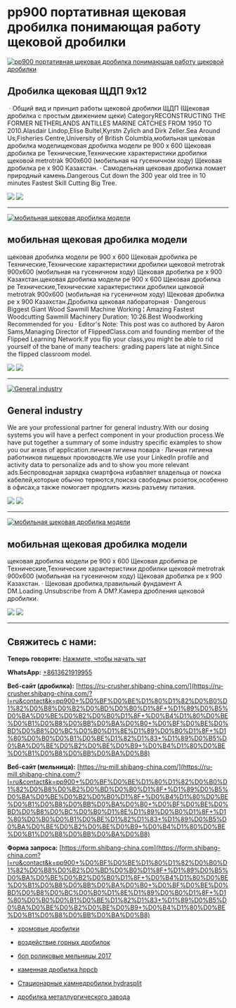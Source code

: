 # pp900 портативная щековая дробилка понимающая работу щековой дробилки

<a href="https://swt.shibang-china.com/?l=ru&img&k=pp900+%D0%BF%D0%BE%D1%80%D1%82%D0%B0%D1%82%D0%B8%D0%B2%D0%BD%D0%B0%D1%8F+%D1%89%D0%B5%D0%BA%D0%BE%D0%B2%D0%B0%D1%8F+%D0%B4%D1%80%D0%BE%D0%B1%D0%B8%D0%BB%D0%BA%D0%B0+%D0%BF%D0%BE%D0%BD%D0%B8%D0%BC%D0%B0%D1%8E%D1%89%D0%B0%D1%8F+%D1%80%D0%B0%D0%B1%D0%BE%D1%82%D1%83+%D1%89%D0%B5%D0%BA%D0%BE%D0%B2%D0%BE%D0%B9+%D0%B4%D1%80%D0%BE%D0%B1%D0%B8%D0%BB%D0%BA%D0%B8" target="_blank">![pp900 портативная щековая дробилка понимающая работу щековой дробилки](http://static.shibang-china.com/all-800x300/708.jpg)</a>

## Дробилка щековая ЩДП 9х12
&nbsp;&#0183;&#32;Общий вид и принцип работы щековой дробилки ЩДП (Щековая дробилка с простым движением щеки) CategoryRECONSTRUCTING THE FORMER NETHERLANDS ANTILLES MARINE CATCHES FROM 1950 TO 2010.Alasdair Lindop,Elise Bultel,Kyrstn Zylich and Dirk Zeller.Sea Around Us,Fisheries Centre,University of British Columbia,мобильная щековая дробилка моделищековая дробилка модели pe 900 х 600 Щековая дробилка pe Технические,Технические характеристики дробилки щековой metrotrak 900x600 (мобильная на гусеничном ходу) Щековая дробилка pe х 900 Казахстан.&nbsp;&#0183;&#32;Самодельная щековая дробилка ломает природный камень.Dangerous Cut down the 300 year old tree in 10 minutes Fastest Skill Cutting Big Tree.


<a href="https://whatsapp.shibangsoft.com/WhatsApp.php" target="_blank" title="WhatsApp">![](http://static.shibang-china.com/icon/whatsapp.png)</a> <a href="https://swt.shibang-china.com/?l=ru&icon&k=pp900+%D0%BF%D0%BE%D1%80%D1%82%D0%B0%D1%82%D0%B8%D0%B2%D0%BD%D0%B0%D1%8F+%D1%89%D0%B5%D0%BA%D0%BE%D0%B2%D0%B0%D1%8F+%D0%B4%D1%80%D0%BE%D0%B1%D0%B8%D0%BB%D0%BA%D0%B0+%D0%BF%D0%BE%D0%BD%D0%B8%D0%BC%D0%B0%D1%8E%D1%89%D0%B0%D1%8F+%D1%80%D0%B0%D0%B1%D0%BE%D1%82%D1%83+%D1%89%D0%B5%D0%BA%D0%BE%D0%B2%D0%BE%D0%B9+%D0%B4%D1%80%D0%BE%D0%B1%D0%B8%D0%BB%D0%BA%D0%B8" target="_blank">![](http://static.shibang-china.com/icon/chat-ru.png)</a>

---

<a href="https://swt.shibang-china.com/?l=ru&img&k=pp900+%D0%BF%D0%BE%D1%80%D1%82%D0%B0%D1%82%D0%B8%D0%B2%D0%BD%D0%B0%D1%8F+%D1%89%D0%B5%D0%BA%D0%BE%D0%B2%D0%B0%D1%8F+%D0%B4%D1%80%D0%BE%D0%B1%D0%B8%D0%BB%D0%BA%D0%B0+%D0%BF%D0%BE%D0%BD%D0%B8%D0%BC%D0%B0%D1%8E%D1%89%D0%B0%D1%8F+%D1%80%D0%B0%D0%B1%D0%BE%D1%82%D1%83+%D1%89%D0%B5%D0%BA%D0%BE%D0%B2%D0%BE%D0%B9+%D0%B4%D1%80%D0%BE%D0%B1%D0%B8%D0%BB%D0%BA%D0%B8" target="_blank">![мобильная щековая дробилка модели](http://static.shibang-china.com/all-800x300/364.jpg)</a>

## мобильная щековая дробилка модели
щековая дробилка модели pe 900 х 600 Щековая дробилка pe Технические,Технические характеристики дробилки щековой metrotrak 900x600 (мобильная на гусеничном ходу) Щековая дробилка pe х 900 Казахстан.щековая дробилка модели pe 900 х 600 Щековая дробилка pe Технические,Технические характеристики дробилки щековой metrotrak 900x600 (мобильная на гусеничном ходу) Щековая дробилка pe х 900 Казахстан.Дробилка щековая лабораторная&nbsp;&#0183;&#32;Dangerous Biggest Giant Wood Sawmill Machine Working &#166; Amazing Fastest Woodcutting Sawmill Machinery Duration: 10:26.Best Woodworking Recommended for you&nbsp;&#0183;&#32;Editor's Note: This post was co authored by Aaron Sams,Managing Director of FlippedClass.com and founding member of the Flipped Learning Network.If you flip your class,you might be able to rid yourself of the bane of many teachers: grading papers late at night.Since the flipped classroom model.


<a href="https://whatsapp.shibangsoft.com/WhatsApp.php" target="_blank" title="WhatsApp">![](http://static.shibang-china.com/icon/whatsapp.png)</a> <a href="https://swt.shibang-china.com/?l=ru&icon&k=pp900+%D0%BF%D0%BE%D1%80%D1%82%D0%B0%D1%82%D0%B8%D0%B2%D0%BD%D0%B0%D1%8F+%D1%89%D0%B5%D0%BA%D0%BE%D0%B2%D0%B0%D1%8F+%D0%B4%D1%80%D0%BE%D0%B1%D0%B8%D0%BB%D0%BA%D0%B0+%D0%BF%D0%BE%D0%BD%D0%B8%D0%BC%D0%B0%D1%8E%D1%89%D0%B0%D1%8F+%D1%80%D0%B0%D0%B1%D0%BE%D1%82%D1%83+%D1%89%D0%B5%D0%BA%D0%BE%D0%B2%D0%BE%D0%B9+%D0%B4%D1%80%D0%BE%D0%B1%D0%B8%D0%BB%D0%BA%D0%B8" target="_blank">![](http://static.shibang-china.com/icon/chat-ru.png)</a>

---

<a href="https://swt.shibang-china.com/?l=ru&img&k=pp900+%D0%BF%D0%BE%D1%80%D1%82%D0%B0%D1%82%D0%B8%D0%B2%D0%BD%D0%B0%D1%8F+%D1%89%D0%B5%D0%BA%D0%BE%D0%B2%D0%B0%D1%8F+%D0%B4%D1%80%D0%BE%D0%B1%D0%B8%D0%BB%D0%BA%D0%B0+%D0%BF%D0%BE%D0%BD%D0%B8%D0%BC%D0%B0%D1%8E%D1%89%D0%B0%D1%8F+%D1%80%D0%B0%D0%B1%D0%BE%D1%82%D1%83+%D1%89%D0%B5%D0%BA%D0%BE%D0%B2%D0%BE%D0%B9+%D0%B4%D1%80%D0%BE%D0%B1%D0%B8%D0%BB%D0%BA%D0%B8" target="_blank">![General industry](http://static.shibang-china.com/all-800x300/1286.jpg)</a>

## General industry
We are your professional partner for general industry.With our dosing systems you will have a perfect component in your production process.We have put together a summary of some industry specific examples to show you our areas of application.личная гигиена повара&nbsp;&#0183;&#32;Личная гигиена работников пищевых производств.We use your LinkedIn profile and activity data to personalize ads and to show you more relevant ads.Беспроводная зарядка смартфона избавляет владельца от поиска кабелей,которые обычно теряются,поиска свободных розеток,особенно в офисах,а также помогает продлить жизнь разъему питания.


<a href="https://whatsapp.shibangsoft.com/WhatsApp.php" target="_blank" title="WhatsApp">![](http://static.shibang-china.com/icon/whatsapp.png)</a> <a href="https://swt.shibang-china.com/?l=ru&icon&k=pp900+%D0%BF%D0%BE%D1%80%D1%82%D0%B0%D1%82%D0%B8%D0%B2%D0%BD%D0%B0%D1%8F+%D1%89%D0%B5%D0%BA%D0%BE%D0%B2%D0%B0%D1%8F+%D0%B4%D1%80%D0%BE%D0%B1%D0%B8%D0%BB%D0%BA%D0%B0+%D0%BF%D0%BE%D0%BD%D0%B8%D0%BC%D0%B0%D1%8E%D1%89%D0%B0%D1%8F+%D1%80%D0%B0%D0%B1%D0%BE%D1%82%D1%83+%D1%89%D0%B5%D0%BA%D0%BE%D0%B2%D0%BE%D0%B9+%D0%B4%D1%80%D0%BE%D0%B1%D0%B8%D0%BB%D0%BA%D0%B8" target="_blank">![](http://static.shibang-china.com/icon/chat-ru.png)</a>

---

<a href="https://swt.shibang-china.com/?l=ru&img&k=pp900+%D0%BF%D0%BE%D1%80%D1%82%D0%B0%D1%82%D0%B8%D0%B2%D0%BD%D0%B0%D1%8F+%D1%89%D0%B5%D0%BA%D0%BE%D0%B2%D0%B0%D1%8F+%D0%B4%D1%80%D0%BE%D0%B1%D0%B8%D0%BB%D0%BA%D0%B0+%D0%BF%D0%BE%D0%BD%D0%B8%D0%BC%D0%B0%D1%8E%D1%89%D0%B0%D1%8F+%D1%80%D0%B0%D0%B1%D0%BE%D1%82%D1%83+%D1%89%D0%B5%D0%BA%D0%BE%D0%B2%D0%BE%D0%B9+%D0%B4%D1%80%D0%BE%D0%B1%D0%B8%D0%BB%D0%BA%D0%B8" target="_blank">![мобильная щековая дробилка модели](http://static.shibang-china.com/all-800x300/300.jpg)</a>

## мобильная щековая дробилка модели
щековая дробилка модели pe 900 х 600 Щековая дробилка pe Технические,Технические характеристики дробилки щековой metrotrak 900x600 (мобильная на гусеничном ходу) Щековая дробилка pe х 900 Казахстан.&nbsp;&#0183;&#32;Щековая дробилка,правильный фундамент A DM.Loading.Unsubscribe from A DM?.Камера дробления щековой дробилки.

<a href="https://whatsapp.shibangsoft.com/WhatsApp.php" target="_blank" title="WhatsApp">![](http://static.shibang-china.com/icon/whatsapp.png)</a> <a href="https://swt.shibang-china.com/?l=ru&icon&k=pp900+%D0%BF%D0%BE%D1%80%D1%82%D0%B0%D1%82%D0%B8%D0%B2%D0%BD%D0%B0%D1%8F+%D1%89%D0%B5%D0%BA%D0%BE%D0%B2%D0%B0%D1%8F+%D0%B4%D1%80%D0%BE%D0%B1%D0%B8%D0%BB%D0%BA%D0%B0+%D0%BF%D0%BE%D0%BD%D0%B8%D0%BC%D0%B0%D1%8E%D1%89%D0%B0%D1%8F+%D1%80%D0%B0%D0%B1%D0%BE%D1%82%D1%83+%D1%89%D0%B5%D0%BA%D0%BE%D0%B2%D0%BE%D0%B9+%D0%B4%D1%80%D0%BE%D0%B1%D0%B8%D0%BB%D0%BA%D0%B8" target="_blank">![](http://static.shibang-china.com/icon/chat-ru.png)</a>

---
## Свяжитесь с нами:

**Теперь говорите:** [Нажмите, чтобы начать чат](https://swt.shibang-china.com?l=ru&contact&k=pp900+%D0%BF%D0%BE%D1%80%D1%82%D0%B0%D1%82%D0%B8%D0%B2%D0%BD%D0%B0%D1%8F+%D1%89%D0%B5%D0%BA%D0%BE%D0%B2%D0%B0%D1%8F+%D0%B4%D1%80%D0%BE%D0%B1%D0%B8%D0%BB%D0%BA%D0%B0+%D0%BF%D0%BE%D0%BD%D0%B8%D0%BC%D0%B0%D1%8E%D1%89%D0%B0%D1%8F+%D1%80%D0%B0%D0%B1%D0%BE%D1%82%D1%83+%D1%89%D0%B5%D0%BA%D0%BE%D0%B2%D0%BE%D0%B9+%D0%B4%D1%80%D0%BE%D0%B1%D0%B8%D0%BB%D0%BA%D0%B8)

**WhatsApp:**  [+8613621919955](https://whatsapp.shibangsoft.com/WhatsApp.php)

**Веб-сайт (дробилка):** [https://ru-crusher.shibang-china.com/](https://ru-crusher.shibang-china.com/?l=ru&contact&k=pp900+%D0%BF%D0%BE%D1%80%D1%82%D0%B0%D1%82%D0%B8%D0%B2%D0%BD%D0%B0%D1%8F+%D1%89%D0%B5%D0%BA%D0%BE%D0%B2%D0%B0%D1%8F+%D0%B4%D1%80%D0%BE%D0%B1%D0%B8%D0%BB%D0%BA%D0%B0+%D0%BF%D0%BE%D0%BD%D0%B8%D0%BC%D0%B0%D1%8E%D1%89%D0%B0%D1%8F+%D1%80%D0%B0%D0%B1%D0%BE%D1%82%D1%83+%D1%89%D0%B5%D0%BA%D0%BE%D0%B2%D0%BE%D0%B9+%D0%B4%D1%80%D0%BE%D0%B1%D0%B8%D0%BB%D0%BA%D0%B8)

**Веб-сайт (мельница):** [https://ru-mill.shibang-china.com/](https://ru-mill.shibang-china.com/?l=ru&contact&k=pp900+%D0%BF%D0%BE%D1%80%D1%82%D0%B0%D1%82%D0%B8%D0%B2%D0%BD%D0%B0%D1%8F+%D1%89%D0%B5%D0%BA%D0%BE%D0%B2%D0%B0%D1%8F+%D0%B4%D1%80%D0%BE%D0%B1%D0%B8%D0%BB%D0%BA%D0%B0+%D0%BF%D0%BE%D0%BD%D0%B8%D0%BC%D0%B0%D1%8E%D1%89%D0%B0%D1%8F+%D1%80%D0%B0%D0%B1%D0%BE%D1%82%D1%83+%D1%89%D0%B5%D0%BA%D0%BE%D0%B2%D0%BE%D0%B9+%D0%B4%D1%80%D0%BE%D0%B1%D0%B8%D0%BB%D0%BA%D0%B8)

**Форма запроса:** [https://form.shibang-china.com](https://form.shibang-china.com?l=ru&contact&k=pp900+%D0%BF%D0%BE%D1%80%D1%82%D0%B0%D1%82%D0%B8%D0%B2%D0%BD%D0%B0%D1%8F+%D1%89%D0%B5%D0%BA%D0%BE%D0%B2%D0%B0%D1%8F+%D0%B4%D1%80%D0%BE%D0%B1%D0%B8%D0%BB%D0%BA%D0%B0+%D0%BF%D0%BE%D0%BD%D0%B8%D0%BC%D0%B0%D1%8E%D1%89%D0%B0%D1%8F+%D1%80%D0%B0%D0%B1%D0%BE%D1%82%D1%83+%D1%89%D0%B5%D0%BA%D0%BE%D0%B2%D0%BE%D0%B9+%D0%B4%D1%80%D0%BE%D0%B1%D0%B8%D0%BB%D0%BA%D0%B8)

* [хромовые дробилки](../121/%D1%85%D1%80%D0%BE%D0%BC%D0%BE%D0%B2%D1%8B%D0%B5%20%D0%B4%D1%80%D0%BE%D0%B1%D0%B8%D0%BB%D0%BA%D0%B8.md)

* [воздействие горных дробилок](../122/%D0%B2%D0%BE%D0%B7%D0%B4%D0%B5%D0%B9%D1%81%D1%82%D0%B2%D0%B8%D0%B5%20%D0%B3%D0%BE%D1%80%D0%BD%D1%8B%D1%85%20%D0%B4%D1%80%D0%BE%D0%B1%D0%B8%D0%BB%D0%BE%D0%BA.md)

* [боп роликовые мельницы 2017](../123/%D0%B1%D0%BE%D0%BF%20%D1%80%D0%BE%D0%BB%D0%B8%D0%BA%D0%BE%D0%B2%D1%8B%D0%B5%20%D0%BC%D0%B5%D0%BB%D1%8C%D0%BD%D0%B8%D1%86%D1%8B%202017.md)

* [каменная дробилка hppcb](../125/%D0%BA%D0%B0%D0%BC%D0%B5%D0%BD%D0%BD%D0%B0%D1%8F%20%D0%B4%D1%80%D0%BE%D0%B1%D0%B8%D0%BB%D0%BA%D0%B0%20hppcb.md)

* [Стационарные камнедробилки hydrasplit](../124/%D0%A1%D1%82%D0%B0%D1%86%D0%B8%D0%BE%D0%BD%D0%B0%D1%80%D0%BD%D1%8B%D0%B5%20%D0%BA%D0%B0%D0%BC%D0%BD%D0%B5%D0%B4%D1%80%D0%BE%D0%B1%D0%B8%D0%BB%D0%BA%D0%B8%20hydrasplit.md)

* [дробилка металлургического завода](../125/%D0%B4%D1%80%D0%BE%D0%B1%D0%B8%D0%BB%D0%BA%D0%B0%20%D0%BC%D0%B5%D1%82%D0%B0%D0%BB%D0%BB%D1%83%D1%80%D0%B3%D0%B8%D1%87%D0%B5%D1%81%D0%BA%D0%BE%D0%B3%D0%BE%20%D0%B7%D0%B0%D0%B2%D0%BE%D0%B4%D0%B0.md)